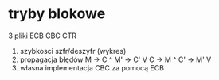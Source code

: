 # tryby blokowe

3 pliki 
ECB CBC CTR 
1. szybkosci szfr/deszyfr (wykres)
2. propagacja błędów 
    M  -> C  ^
    M' -> C' V
    C  -> M  ^
    C' -> M' V
3. własna implementacja CBC za pomocą ECB